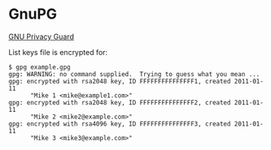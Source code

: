 # GnuPG

[GNU Privacy Guard](https://gnupg.org/)

List keys file is encrypted for:

    $ gpg example.gpg
    gpg: WARNING: no command supplied.  Trying to guess what you mean ...
    gpg: encrypted with rsa2048 key, ID FFFFFFFFFFFFFFF1, created 2011-01-11
          "Mike 1 <mike@example1.com>"
    gpg: encrypted with rsa2048 key, ID FFFFFFFFFFFFFFF2, created 2011-01-11
          "Mike 2 <mike2@example.com>"
    gpg: encrypted with rsa4096 key, ID FFFFFFFFFFFFFFF3, created 2011-01-11
          "Mike 3 <mike3@example.com>"

